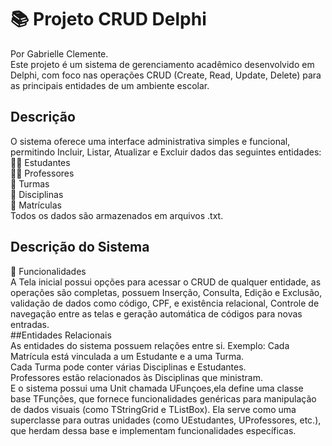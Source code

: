 # 📚  Projeto CRUD Delphi
Por Gabrielle Clemente. \
Este projeto é um sistema de gerenciamento acadêmico desenvolvido em Delphi, com foco nas operações CRUD (Create, Read, Update, Delete) para as principais entidades de um ambiente escolar. 
## Descrição
O sistema oferece uma interface administrativa simples e funcional, permitindo Incluir, Listar, Atualizar e Excluir dados das seguintes entidades: \
👨‍🎓 Estudantes \
👩‍🏫 Professores \
🏫 Turmas \
📘 Disciplinas \
📝 Matrículas \
Todos os dados são armazenados em arquivos .txt.
## Descrição do Sistema
🚀 Funcionalidades \
A Tela inicial possui opções para acessar o CRUD de qualquer entidade, as operações são completas, possuem Inserção, Consulta, Edição e Exclusão, validação de dados como código, CPF, e existência relacional, Controle de navegação entre as telas e geração automática de códigos para novas entradas. \
##Entidades Relacionais \
As entidades do sistema possuem relações entre si. Exemplo:
Cada Matrícula está vinculada a um Estudante e a uma Turma. \
Cada Turma pode conter várias Disciplinas e Estudantes. \
Professores estão relacionados às Disciplinas que ministram. \
E o sistema possui uma Unit chamada UFunçoes,ela define uma classe base TFunções, que fornece funcionalidades genéricas para manipulação de dados visuais (como TStringGrid e TListBox). Ela serve como uma superclasse para outras unidades (como UEstudantes, UProfessores, etc.), que herdam dessa base e implementam funcionalidades específicas.



